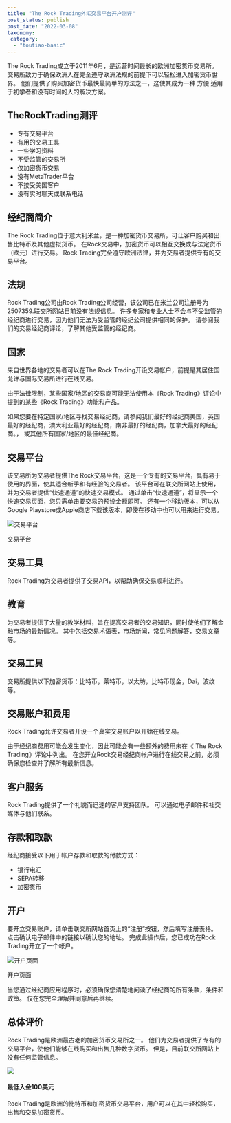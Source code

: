 ```yaml
---
title: "The Rock Trading外汇交易平台开户测评"
post_status: publish
post_date: "2022-03-08"
taxonomy:
 category: 
  - "toutiao-basic"
---
```


The Rock Trading成立于2011年6月，是运营时间最长的欧洲加密货币交易所。 交易所致力于确保欧洲人在完全遵守欧洲法规的前提下可以轻松进入加密货币世界。 他们提供了购买加密货币最快最简单的方法之一，这使其成为一种 方便 适用于初学者和没有时间的人的解决方案。

## TheRockTrading测评
- 专有交易平台
- 有用的交易工具
- 一些学习资料
- 不受监管的交易所
- 仅加密货币交易
- 没有MetaTrader平台
- 不接受美国客户
- 没有实时聊天或联系电话


## 经纪商简介

The Rock Trading位于意大利米兰，是一种加密货币交易所，可让客户购买和出售比特币及其他虚拟货币。 在Rock交易中，加密货币可以相互交换或与法定货币（欧元）进行交易。 Rock Trading完全遵守欧洲法律，并为交易者提供专有的交易平台。

## 法规

Rock Trading公司由Rock Trading公司经营，该公司已在米兰公司注册号为 2507359.联交所网站目前没有法规信息。 许多专家和专业人士不会与不受监管的经纪商进行交易，因为他们无法为受监管的经纪公司提供相同的保护。 请参阅我们的交易经纪商评论，了解其他受监管的经纪商。

## 国家

来自世界各地的交易者可以在The Rock Trading开设交易帐户，前提是其居住国允许与国际交易所进行在线交易。

由于法律限制，某些国家/地区的交易商可能无法使用本《Rock Trading》评论中提到的某些《Rock Trading》功能和产品。

如果您要在特定国家/地区寻找交易经纪商，请参阅我们最好的经纪商美国，英国最好的经纪商，澳大利亚最好的经纪商，南非最好的经纪商，加拿大最好的经纪商。， 或其他所有国家/地区的最佳经纪商。

## 交易平台

该交易所为交易者提供The Rock交易平台，这是一个专有的交易平台，具有易于使用的界面，使其适合新手和有经验的交易者。 该平台可在联交所网站上使用，并为交易者提供“快速通道”的快速交易模式。 通过单击“快速通道”，将显示一个快速交易页面，您只需单击要交易的预设金额即可。 还有一个移动版本，可以从Google Playstore或Apple商店下载该版本，即使在移动中也可以用来进行交易。

![交易平台](https://cdn.fendou.la/funstoutiao/2020/11/The-Rock-Trading-Review-Trading-Platform.jpg "交易平台")

交易平台

## 交易工具

Rock Trading为交易者提供了交易API，以帮助确保交易顺利进行。

## 教育

为交易者提供了大量的教学材料，旨在提高交易者的交易知识，同时使他们了解金融市场的最新情况。 其中包括交易术语表，市场新闻，常见问题解答，交易文章等。

## 交易工具

交易所提供以下加密货币：比特币，莱特币，以太坊，比特币现金，Dai，波纹等。

## 交易账户和费用

Rock Trading允许交易者开设一个真实交易账户以开始在线交易。

由于经纪商费用可能会发生变化，因此可能会有一些额外的费用未在《 The Rock Trading》评论中列出。 在您开立Rock交易经纪商帐户进行在线交易之前，必须确保您检查并了解所有最新信息。

## 客户服务

Rock Trading提供了一个礼貌而迅速的客户支持团队。 可以通过电子邮件和社交媒体与他们联系。

## 存款和取款

经纪商接受以下用于帐户存款和取款的付款方式：
- 银行电汇
- SEPA转移
- 加密货币

## 开户

要开立交易账户，请单击联交所网站首页上的“注册”按钮，然后填写注册表格。 点击确认电子邮件中的链接以确认您的地址。 完成此操作后，您已成功在Rock Trading开立了一个帐户。

![开户页面](https://cdn.fendou.la/funstoutiao/2020/11/The-Rock-Trading-Review-Account-Opening-Page-399x1024.jpg "开户页面")

开户页面

当您通过经纪商应用程序时，必须确保您清楚地阅读了经纪商的所有条款，条件和政策。 仅在您完全理解并同意后再继续。

## 总体评价

Rock Trading是欧洲最古老的加密货币交易所之一。 他们为交易者提供了专有的交易平台，使他们能够在线购买和出售几种数字货币。 但是，目前联交所网站上没有任何监管信息。

![](https://cdn.fendou.la/funstoutiao/2020/11/The-Rock-Trading-Logo.png)

#### 最低入金100美元

Rock Trading是欧洲的比特币和加密货币交易平台，用户可以在其中轻松购买，出售和交易加密货币。

